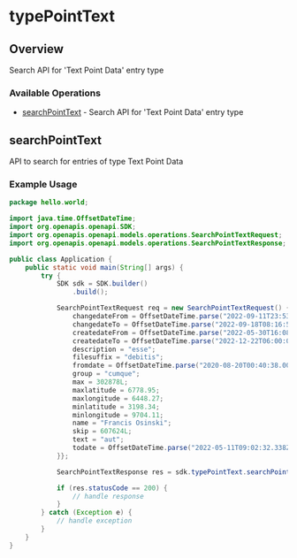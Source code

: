 # typePointText

## Overview

Search API for 'Text Point Data' entry type

### Available Operations

* [searchPointText](#searchpointtext) - Search API for 'Text Point Data' entry type

## searchPointText

API to search for entries of type Text Point Data

### Example Usage

```java
package hello.world;

import java.time.OffsetDateTime;
import org.openapis.openapi.SDK;
import org.openapis.openapi.models.operations.SearchPointTextRequest;
import org.openapis.openapi.models.operations.SearchPointTextResponse;

public class Application {
    public static void main(String[] args) {
        try {
            SDK sdk = SDK.builder()
                .build();

            SearchPointTextRequest req = new SearchPointTextRequest() {{
                changedateFrom = OffsetDateTime.parse("2022-09-11T23:53:23.627Z");
                changedateTo = OffsetDateTime.parse("2022-09-18T08:16:52.982Z");
                createdateFrom = OffsetDateTime.parse("2022-05-30T16:08:07.597Z");
                createdateTo = OffsetDateTime.parse("2022-12-22T06:00:09.505Z");
                description = "esse";
                filesuffix = "debitis";
                fromdate = OffsetDateTime.parse("2020-08-20T00:40:38.007Z");
                group = "cumque";
                max = 302878L;
                maxlatitude = 6778.95;
                maxlongitude = 6448.27;
                minlatitude = 3198.34;
                minlongitude = 9704.11;
                name = "Francis Osinski";
                skip = 607624L;
                text = "aut";
                todate = OffsetDateTime.parse("2022-05-11T09:02:32.338Z");
            }};            

            SearchPointTextResponse res = sdk.typePointText.searchPointText(req);

            if (res.statusCode == 200) {
                // handle response
            }
        } catch (Exception e) {
            // handle exception
        }
    }
}
```
